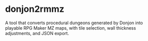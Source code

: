 # donjon2rmmz
A tool that converts procedural dungeons generated by Donjon into playable RPG Maker MZ maps, with tile selection, wall thickness adjustments, and JSON export.
